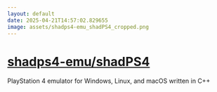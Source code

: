 ```yaml
---
layout: default
date: 2025-04-21T14:57:02.829655
image: assets/shadps4-emu_shadPS4_cropped.png
---
```


# [shadps4-emu/shadPS4](https://github.com/shadps4-emu/shadPS4)

PlayStation 4 emulator for Windows, Linux, and macOS written in C++
